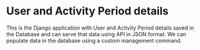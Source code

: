 # User and Activity Period details
This is the Django application with User and Activity Period details saved in the Database and can serve that data using API in JSON format.
We can populate data in the database using a custom management command.
